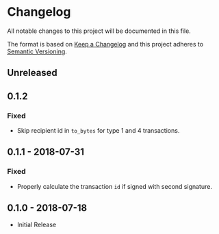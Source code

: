 # Changelog

All notable changes to this project will be documented in this file.

The format is based on [Keep a Changelog](http://keepachangelog.com/en/1.0.0/)
and this project adheres to [Semantic Versioning](http://semver.org/spec/v2.0.0.html).

## Unreleased

## 0.1.2

### Fixed
- Skip recipient id in `to_bytes` for type 1 and 4 transactions.

## 0.1.1 - 2018-07-31

### Fixed
- Properly calculate the transaction `id` if signed with second signature.

## 0.1.0 - 2018-07-18
- Initial Release
